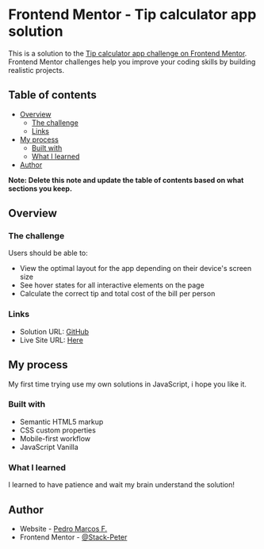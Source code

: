 # Frontend Mentor - Tip calculator app solution

This is a solution to the [Tip calculator app challenge on Frontend Mentor](https://www.frontendmentor.io/challenges/tip-calculator-app-ugJNGbJUX). Frontend Mentor challenges help you improve your coding skills by building realistic projects.

## Table of contents

- [Overview](#overview)
  - [The challenge](#the-challenge)
  - [Links](#links)
- [My process](#my-process)
  - [Built with](#built-with)
  - [What I learned](#what-i-learned)
- [Author](#author)

**Note: Delete this note and update the table of contents based on what sections you keep.**

## Overview

### The challenge

Users should be able to:

- View the optimal layout for the app depending on their device's screen size
- See hover states for all interactive elements on the page
- Calculate the correct tip and total cost of the bill per person

### Links

- Solution URL: [GitHub](https://github.com/Stack-Peter/FrontEnd-Mentor008)
- Live Site URL: [Here](https://vigilant-keller-ee2713.netlify.app)

## My process

My first time trying use my own solutions in JavaScript, i hope you like it.

### Built with

- Semantic HTML5 markup
- CSS custom properties
- Mobile-first workflow
- JavaScript Vanilla

### What I learned

I learned to have patience and wait my brain understand the solution!

## Author

- Website - [Pedro Marcos F.](https://beacons.page/ferreira_pedro)
- Frontend Mentor - [@Stack-Peter](https://www.frontendmentor.io/profile/Stack-Peter)
